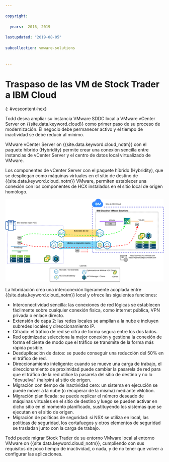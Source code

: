 ```yaml
---

copyright:

  years:  2016, 2019

lastupdated: "2019-08-05"

subcollection: vmware-solutions


---
```


# Traspaso de las VM de Stock Trader a IBM Cloud
{: #vcscontent-hcx}

Todd desea ampliar su instancia VMware SDDC local a
VMware vCenter Server on {{site.data.keyword.cloud}} como primer paso de su proceso de modernización. El negocio debe permanecer activo y el tiempo de inactividad se debe reducir al mínimo.

VMware vCenter Server on {{site.data.keyword.cloud_notm}} con el paquete híbrido (Hybridity) permite crear una conexión sencilla entre instancias de vCenter Server y el centro de datos local virtualizado
de VMware.

Los componentes de vCenter Server con el paquete híbrido (Hybridity), que se despliegan como máquinas virtuales en el sitio de destino de {{site.data.keyword.cloud_notm}} VMware, permiten establecer una conexión con los componentes de
HCX instalados en el sitio local de origen homólogo.

![vCenter Server con el paquete híbrido (Hybridity)](../../images/vcscontent-hcx.svg "vCenter Server con el paquete híbrido (Hybridity)")

La hibridación crea una interconexión ligeramente acoplada entre {{site.data.keyword.cloud_notm}} local y ofrece las siguientes funciones:

* Interconectividad sencilla: las conexiones de red lógicas se establecen fácilmente sobre cualquier conexión física, como internet pública, VPN privada o enlace directo.
* Extensión de capa 2: las redes locales se amplían a la nube e incluyen subredes locales y direccionamiento IP.
* Cifrado: el tráfico de red se cifra de forma segura entre los dos lados.
* Red optimizada: selecciona la mejor conexión y gestiona la conexión de forma eficiente de modo que el tráfico se transmite de la forma más rápida posible.
* Desduplicación de datos: se puede conseguir una reducción del 50% en el tráfico de red.
* Direccionamiento inteligente: cuando se mueve una carga de trabajo, el direccionamiento de proximidad puede cambiar la pasarela de red para que el tráfico de la red utilice la pasarela del sitio de destino y no lo "devuelva" (hairpin) al sitio de origen.
* Migración con tiempo de inactividad cero: un sistema en ejecución se puede mover a la nube (o recuperar de la misma) mediante vMotion.
* Migración planificada: se puede replicar el número deseado de máquinas virtuales en el sitio de destino y luego se pueden activar en dicho sitio en el momento planificado, sustituyendo los sistemas que se ejecutan en el sitio de origen.
* Migración de políticas de seguridad: si NSX se utiliza en local, las políticas de seguridad, los cortafuegos y otros elementos de seguridad se trasladan junto con la carga de trabajo.

Todd puede migrar Stock Trader de su entorno VMware local al entorno VMware on {{site.data.keyword.cloud_notm}}, cumpliendo con sus requisitos de poco tiempo de inactividad, o nada, y de no tener que volver a configurar las aplicaciones.
